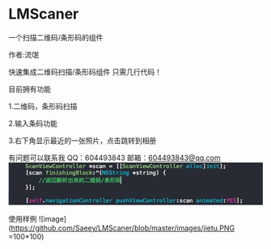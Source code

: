 # LMScaner
一个扫描二维码/条形码的组件

作者:流氓 

快速集成二维码扫描/条形码组件
只需几行代码！

目前拥有功能

1.二维码，条形码扫描

2.输入条码功能

3.右下角显示最近的一张照片，点击跳转到相册

有问题可以联系我
QQ：604493843
邮箱：604493843@qq.com
![image](https://github.com/Saeey/LMScaner/blob/master/images/image1.png)

使用样例
![image](https://github.com/Saeey/LMScaner/blob/master/images/jietu.PNG =100*100)
